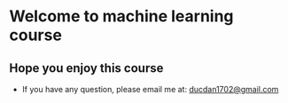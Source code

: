 # Welcome to machine learning course
## Hope you enjoy this course
* If you have any question, please email me at: ducdan1702@gmail.com
